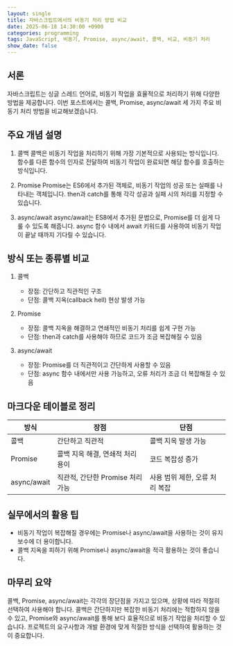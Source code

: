 ```yaml
---
layout: single
title: 자바스크립트에서의 비동기 처리 방법 비교
date: 2025-06-18 14:30:00 +0900
categories: programming
tags: JavaScript, 비동기, Promise, async/await, 콜백, 비교, 비동기 처리
show_date: false
---
```


## 서론
자바스크립트는 싱글 스레드 언어로, 비동기 작업을 효율적으로 처리하기 위해 다양한 방법을 제공합니다. 이번 포스트에서는 콜백, Promise, async/await 세 가지 주요 비동기 처리 방법을 비교해보겠습니다.

## 주요 개념 설명
1. 콜백
콜백은 비동기 작업을 처리하기 위해 가장 기본적으로 사용되는 방식입니다. 함수를 다른 함수의 인자로 전달하여 비동기 작업이 완료되면 해당 함수를 호출하는 방식입니다.

2. Promise
Promise는 ES6에서 추가된 객체로, 비동기 작업의 성공 또는 실패를 나타내는 객체입니다. then과 catch를 통해 각각 성공과 실패 시의 처리를 지정할 수 있습니다.

3. async/await
async/await는 ES8에서 추가된 문법으로, Promise를 더 쉽게 다룰 수 있도록 해줍니다. async 함수 내에서 await 키워드를 사용하여 비동기 작업이 끝날 때까지 기다릴 수 있습니다.

## 방식 또는 종류별 비교
1. 콜백
   - 장점: 간단하고 직관적인 구조
   - 단점: 콜백 지옥(callback hell) 현상 발생 가능

2. Promise
   - 장점: 콜백 지옥을 해결하고 연쇄적인 비동기 처리를 쉽게 구현 가능
   - 단점: then과 catch를 사용해야 하므로 코드가 조금 복잡해질 수 있음

3. async/await
   - 장점: Promise를 더 직관적이고 간단하게 사용할 수 있음
   - 단점: async 함수 내에서만 사용 가능하고, 오류 처리가 조금 더 복잡해질 수 있음

## 마크다운 테이블로 정리
| 방식     | 장점                                       | 단점                          |
|-----------|--------------------------------------------|-------------------------------|
| 콜백     | 간단하고 직관적                           | 콜백 지옥 발생 가능           |
| Promise  | 콜백 지옥 해결, 연쇄적 처리 용이         | 코드 복잡성 증가              |
| async/await | 직관적, 간단한 Promise 처리 가능        | 사용 범위 제한, 오류 처리 복잡  |

## 실무에서의 활용 팁
- 비동기 작업이 복잡해질 경우에는 Promise나 async/await을 사용하는 것이 유지보수에 더 용이합니다.
- 콜백 지옥을 피하기 위해 Promise나 async/await을 적극 활용하는 것이 좋습니다.

## 마무리 요약
콜백, Promise, async/await는 각각의 장단점을 가지고 있으며, 상황에 따라 적절히 선택하여 사용해야 합니다. 콜백은 간단하지만 복잡한 비동기 처리에는 적합하지 않을 수 있고, Promise와 async/await를 통해 보다 효율적으로 비동기 작업을 처리할 수 있습니다. 프로젝트의 요구사항과 개발 환경에 맞게 적절한 방식을 선택하여 활용하는 것이 중요합니다.
